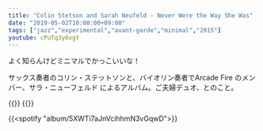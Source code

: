 ```yaml
---
title: "Colin Stetson and Sarah Neufeld - Never Were the Way She Was"
date: "2019-05-02T10:00:00+09:00"
tags: ["jazz","experimental","avant-garde","minimal","2015"]
youtube: cPuTq3y6vgY
---
```


よく知らんけどミニマルでかっこいいな！

サックス奏者のコリン・ステットソンと、バイオリン奏者でArcade Fire のメンバー、サラ・ニューフェルド によるアルバム。ご夫婦デュオ、とのこと。

{{<youtube src="cPuTq3y6vgY" title="Colin Stetson and Sarah Neufeld - The Sun Roars Into View">}}
{{<youtube src="rFUVLGqsgts" title="Colin Stetson and Sarah Neufeld - The rest of us">}}

{{<spotify "album/5XWTi7aJnVcihhmN3vGqwD">}}
